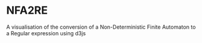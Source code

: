 # NFA2RE
A visualisation of the conversion of a Non-Deterministic Finite Automaton to a Regular expression using d3js
